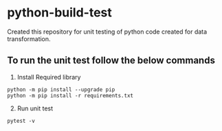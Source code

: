 # python-build-test
Created this repository for unit testing of python code created for data transformation.

## To run the unit test follow the below commands

1. Install Required library

```shell
python -m pip install --upgrade pip
python -m pip install -r requirements.txt
```

2. Run unit test 

```shell
pytest -v
```

